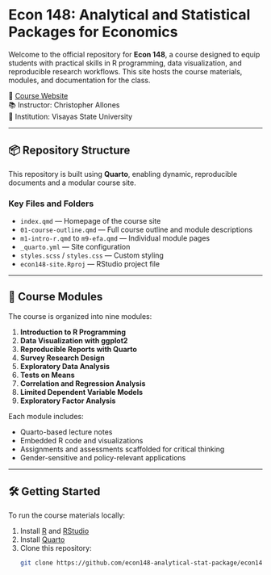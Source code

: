 # Econ 148: Analytical and Statistical Packages for Economics

Welcome to the official repository for **Econ 148**, a course designed to equip students with practical skills in R programming, data visualization, and reproducible research workflows. This site hosts the course materials, modules, and documentation for the class.

📍 [Course Website](https://econ148-analytical-stat-package.github.io/econ148-site/)  
📚 Instructor: Christopher Allones  
🏫 Institution: Visayas State University

---

## 📦 Repository Structure

This repository is built using **Quarto**, enabling dynamic, reproducible documents and a modular course site.

### Key Files and Folders
- `index.qmd` — Homepage of the course site
- `01-course-outline.qmd` — Full course outline and module descriptions
- `m1-intro-r.qmd` to `m9-efa.qmd` — Individual module pages
- `_quarto.yml` — Site configuration
- `styles.scss` / `styles.css` — Custom styling
- `econ148-site.Rproj` — RStudio project file

---

## 📘 Course Modules

The course is organized into nine modules:

1. **Introduction to R Programming**  
2. **Data Visualization with ggplot2**  
3. **Reproducible Reports with Quarto**  
4. **Survey Research Design**  
5. **Exploratory Data Analysis**  
6. **Tests on Means**  
7. **Correlation and Regression Analysis**  
8. **Limited Dependent Variable Models**  
9. **Exploratory Factor Analysis**

Each module includes:
- Quarto-based lecture notes  
- Embedded R code and visualizations  
- Assignments and assessments scaffolded for critical thinking  
- Gender-sensitive and policy-relevant applications

---

## 🛠️ Getting Started

To run the course materials locally:

1. Install [R](https://cran.r-project.org/) and [RStudio](https://posit.co/download/rstudio/)
2. Install [Quarto](https://quarto.org/docs/get-started/)
3. Clone this repository:
   ```bash
   git clone https://github.com/econ148-analytical-stat-package/econ148-site.git
